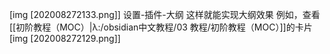 [img [202008272133.png]]
设置-插件-大纲
这样就能实现大纲效果
例如，查看[[初阶教程（MOC）|λ:/obsidian中文教程/03 教程/初阶教程（MOC）]]的卡片
[img [202008272129.png]]